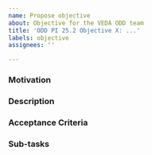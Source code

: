 ```yaml
---
name: Propose objective
about: Objective for the VEDA ODD team
title: 'ODD PI 25.2 Objective X: ...'
labels: objective
assignees: ''

---
```


### Motivation


<!-- Please be as detailed as you can in describing the motivation for the objective. -->


### Description

<!-- Please be as detailed as you can in describing the objective. -->


### Acceptance Criteria

<!-- Please be as detailed as you can in describing the acceptance criteria. -->

### Sub-tasks


<!-- Please detail or provide references to sub-tasks. Copy and paste the following to-do template if needed. -->

<!---
- [ ] 
  - [ ]  
>
